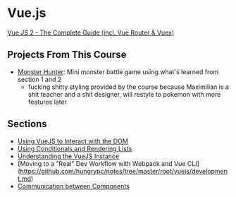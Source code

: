 # Vue.js

[Vue JS 2 - The Complete Guide (incl. Vue Router & Vuex)](https://www.udemy.com/course/vuejs-2-the-complete-guide/)

## Projects From This Course

- [Monster Hunter](https://jsfiddle.net/hungrypc/k3f4t7bm/): Mini monster battle game using what's learned from section 1 and 2
    + fucking shitty styling provided by the course because Maximilian is a shit teacher and a shit designer, will restyle to pokemon with more features later

## Sections

- [Using VueJS to Interact with the DOM](https://github.com/hungrypc/notes/tree/master/root/vuejs/dom.md)
- [Using Conditionals and Rendering Lists](https://github.com/hungrypc/notes/tree/master/root/vuejs/conditionals.md)
- [Understanding the VueJS Instance](https://github.com/hungrypc/notes/tree/master/root/vuejs/instance.md)
- [Moving to a "Real" Dev Workflow with Webpack and Vue CLI] (https://github.com/hungrypc/notes/tree/master/root/vuejs/development.md)
- [Communication between Components](https://github.com/hungrypc/notes/tree/master/root/vuejs/communication.md)
